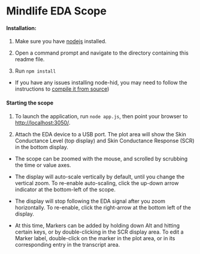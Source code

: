 # Mindlife EDA Scope

#### Installation:

1. Make sure you have [nodejs](https://nodejs.org/en/download/) installed.

1. Open a command prompt and navigate to the directory containing this readme file.

1. Run `npm install`

* If you have any issues installing node-hid, you may need to follow the  instructions to [compile it from source](https://www.npmjs.com/package/node-hid/v/0.5.2#compiling-from-source))

#### Starting the scope

1.  To launch the application, run `node app.js`,  then point your browser to [http://localhost:3050/](http://localhost:3050/).

1.  Attach the EDA device to a USB port. The plot area will show the Skin Conductance Level (top display) and Skin Conductance Response (SCR) in the bottom display.

* The scope can be zoomed with the mouse, and scrolled by scrubbing the time or value axes.

* The display will auto-scale vertically by default, until you change the vertical zoom.  To re-enable auto-scaling, click the up-down arrow indicator at the bottom-left of the scope.

* The display will stop following the EDA signal after you zoom horizontally.  To re-enable, click the right-arrow at the bottom left of the display.

* At this time, Markers can be added by holding down Alt and hitting certain keys,  or by double-clicking in the SCR display area.  To edit a Marker label, double-click on the marker in the plot area, or in its corresponding entry in the transcript area.